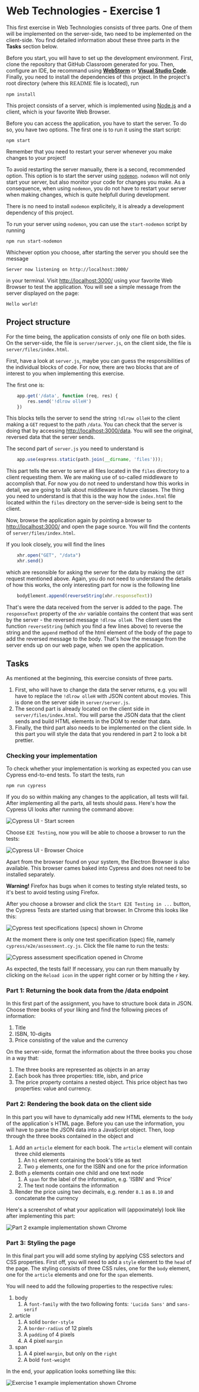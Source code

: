 # Web Technologies - Exercise 1

This first exercise in Web Technologies consists of three parts. One of them will be implemented on the server-side, two need to be implemented on the client-side. You find detailed information about these three parts in the **Tasks** section below.

Before you start, you will have to set up the development environment. First, clone the repository that GitHub Classroom generated for you. Then, configure an IDE, be recommand using [**WebStorm**](https://www.jetbrains.com/webstorm/) or [**Visual Studio Code**](https://code.visualstudio.com/). Finally, you need to install the dependencies of this project. In the project's root directory (where this <span style="font-family:Lucida Sans Typewriter">README</span> file is located), run

    npm install

This project consists of a server, which is implemented using [Node.js](https://nodejs.org/en/) and a client, which is your favorite Web Browser.

Before you can access the application, you have to start the server. To do so, you have two options. The first one is to run it using the start script:

    npm start

Remember that you need to restart your server whenever you make changes to your project!

To avoid restarting the server manually, there is a second, recommended option. This option is to start the server using [`nodemon`](https://www.npmjs.com/package/nodemon). `nodemon` will not only start your server, but also monitor your code for changes you make. As a consequence, when using `nodemon`, you do not have to restart your server when making changes, which is quite helpfull during development.

There is no need to install `nodemon` explicitely, it is already a development dependency of this project.

To run your server using `nodemon`, you can use the `start-nodemon` script by running

    npm run start-nodemon

Whichever option you choose, after starting the server you should see the message

    Server now listening on http://localhost:3000/

in your terminal. Visit [http://localhost:3000/](http://localhost:3000/) using your favorite Web Browser to test the application. You will see a simple message from the server displayed on the page:

    Hello world!

## Project structure

For the time being, the application consists of only one file on both sides. On the server-side, the file is `server/server.js`, on the client side, the file is `server/files/index.html`. 

First, have a look at `server.js`, maybe you can guess the responsibilities of the individual blocks of code. For now, there are two blocks that are of interest to you when implementing this exercise.

The first one is:

```js
    app.get('/data', function (req, res) {
        res.send('!dlrow olleH')
    })
```

This blocks tells the server to send the string `!dlrow olleH` to the client making a `GET` request to the path `/data`. You can check that the server is doing that by accessing [http://localhost:3000/data](http://localhost:3000/data). You will see the original, reversed data that the server sends. 

The second part of `server.js` you need to understand is

```js
    app.use(express.static(path.join(__dirname, 'files')));
```

This part tells the server to serve all files located in the `files` directory to a client requesting them. We are making use of so-called middleware to accomplish that. For now you do not need to understand how this works in detail, we are going to talk about middleware in future classes. The thing you need to understand is that this is the way how the `index.html` file located within the `files` directory on the server-side is being sent to the client.

Now, browse the application again by pointing a browser to [http://localhost:3000/](http://localhost:3000/) and open the page source. You will find the contents of `server/files/index.html`. 

If you look closely, you will find the lines

```js
    xhr.open("GET", "/data")
    xhr.send()
```

which are resonsible for asking the server for the data by making the `GET` request mentioned above. Again, you do not need to understand the details of how this works, the only interesting part for now is the following line

```js
    bodyElement.append(reverseString(xhr.responseText))
```

That's were the data received from the server is added to the page. The `responseText` property of the `xhr` variable contains the content that was sent by the server - the reversed message `!dlrow olleH`. The client uses the function `reverseString` (which you find a few lines above) to reverse the string and the `append` method of the html element of the body of the page to add the reversed message to the body. That's how the message from the server ends up on our web page, when we open the application.

## Tasks
As mentioned at the beginning, this exercise consists of three parts. 

1. First, who will have to change the data the server returns, e.g. you will have to replace the `!dlrow olleH` with JSON content about movies. This is done on the server side in `server/server.js`.
1. The second part is already located on the client side in `server/files/index.html`. You will parse the JSON data that the client sends and build HTML elements in the DOM to render that data.
1. Finally, the third part also needs to be implemented on the client side. In this part you will style the data that you rendered in part 2 to look a bit prettier.

### Checking your implementation
To check whether your implementation is working as expected you can use Cypress end-to-end tests. To start the tests, run

    npm run cypress

If you do so within making any changes to the application, all tests will fail. After implementing all the parts, all tests should pass. Here's how the Cypress UI looks after running the command above:

![Cypress UI - Start screen](images/cypress-ui.png "The start screen of the Cypress UI")

Choose `E2E Testing`, now you will be able to choose a browser to run the tests:

![Cypress UI - Browser Choice](images/cypress-ui-browser-choice.png "The browser choice of the Cypress UI")

Apart from the browser found on your system, the Electron Browser is also available. This browser cames baked into Cypress and does not need to be installed separately.

**Warning!** Firefox has bugs when it comes to testing style related tests, so it's best to avoid testing using Firefox.

After you choose a browser and click the `Start E2E Testing in ...` button, the Cypress Tests are started using that browser. In Chrome this looks like this:

![Cypress test specifications (specs) shown in Chrome](images/chrome-specs.png "The test specifications (specs) screen opened in Chrome")

At the moment there is only one test specification (spec) file, namely `cypress/e2e/assessment.cy.js`. Click the file name to run the tests:

![Cypress assessment specification opened in Chrome](images/chrome-assessment.png "The assessment specification opened in Chrome")

As expected, the tests fail! If necessary, you can run them manually by clicking on the `Reload icon` in the upper right corner or by hitting the `r` key.

### Part 1: Returning the book data from the /data endpoint

In this first part of the assignment, you have to structure book data in JSON. Choose three books of your liking and find the following pieces of information:

1. Title
1. ISBN, 10-digits
1. Price consisting of the value and the currency

On the server-side, format the information about the three books you chose in a way that:

1. The three books are represented as objects in an array
1. Each book has three properties: title, isbn, and price
2. The price property contains a nested object. This price object has two properties: value and currency.

### Part 2: Rendering the book data on the client side

In this part you will have to dynamically add new HTML elements to the `body` of the application`s HTML page. Before you can use the information, you will have to parse the JSON data into a JavaScript object. Then, loop through the three books contained in the object and

1. Add an `article` element for each book. The `article` element will contain three child elements
    1. An `h1` element containing the book's title as text
    1. Two `p` elements, one for the ISBN and one for the price information
1. Both `p` elements contain one child and one text node
    1. A `span` for the label of the information, e.g. 'ISBN' and 'Price'
    1. The text node contains the information
1. Render the price using two decimals, e.g. render `8.1` as `8.10` and concatenate the currency

Here's a screenshot of what your application will (appoximately) look like after implementing this part:

![Part 2 example implementation shown Chrome](images/Part2-done.png "Part 2 implementation shown in Chrome")

### Part 3: Styling the page

In this final part you will add some styling by applying CSS selectors and CSS properties. First off, you will need to add a `style` element to the `head` of the page. The styling consists of three CSS rules, one for the `body` element, one for the `article` elements and one for the `span` elements. 

You will need to add the following properties to the respective rules:

1. body
    1. A `font-family` with the two following fonts: `'Lucida Sans'` and `sans-serif`
1. article
    1. A solid `border-style`
    1. A `border-radius` of 12 pixels
    1. A `padding` of 4 pixels
    1. A 4 pixel `margin`
1. span
    1. A 4 pixel `margin`, but only on the `right`
    1. A bold `font-weight`

In the end, your application looks something like this:

![Exercise 1 example implementation shown Chrome](images/Part3-done.png "Exercise 1 implementation shown in Chrome")